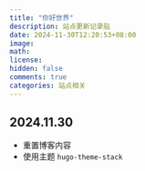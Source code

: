 ```yaml
---
title: "你好世界"
description: 站点更新记录贴
date: 2024-11-30T12:20:53+08:00
image:
math:
license:
hidden: false
comments: true
categories: 站点相关
---
```


## 2024.11.30

- 重置博客内容
- 使用主题 `hugo-theme-stack`
